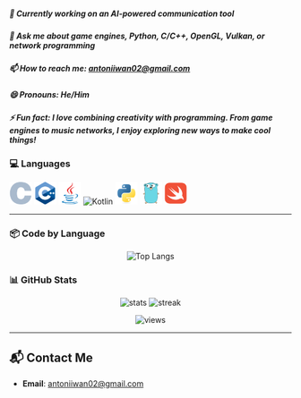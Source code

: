 ##### 🔭 Currently working on an **AI-powered communication tool**  
##### 💬 Ask me about **game engines, Python, C/C++, OpenGL, Vulkan, or network programming**  
##### 📫 How to reach me: **antoniiwan02@gmail.com**  
##### 😄 Pronouns: **He/Him**  
##### ⚡ Fun fact: I love combining creativity with programming. From game engines to music networks, I enjoy exploring new ways to make cool things!  

<h3 align="left">💻 Languages</h3>
<p align="left">
  <img src="https://raw.githubusercontent.com/devicons/devicon/master/icons/c/c-original.svg" alt="C" width="40" height="40"/>
  <img src="https://raw.githubusercontent.com/devicons/devicon/master/icons/cplusplus/cplusplus-original.svg" alt="C++" width="40" height="40"/>
  <img src="https://raw.githubusercontent.com/devicons/devicon/master/icons/java/java-original.svg" alt="Java" width="40" height="40"/>
  <img src="https://www.vectorlogo.zone/logos/kotlinlang/kotlinlang-icon.svg" alt="Kotlin" width="40" height="40"/>
  <img src="https://raw.githubusercontent.com/devicons/devicon/master/icons/python/python-original.svg" alt="Python" width="40" height="40"/>
  <img src="https://raw.githubusercontent.com/devicons/devicon/master/icons/go/go-original.svg" alt="Go" width="40" height="40"/>
  <img src="https://raw.githubusercontent.com/devicons/devicon/master/icons/swift/swift-original.svg" alt="Swift" width="40" height="40"/>
</p>

---

<h3 align="left">📦 Code by Language</h3>
<p align="center">
  <img src="https://github-readme-stats.vercel.app/api/top-langs/?username=masloorzech&layout=compact&langs_count=10&theme=tokyonight&cache_seconds=7200" alt="Top Langs" />
</p>

<h3 align="left">📊 GitHub Stats</h3>
<p align="center">
  <img src="https://github-readme-stats.vercel.app/api?username=masloorzech&show_icons=true&theme=tokyonight&cache_seconds=7200" alt="stats" />
  <img src="https://github-readme-streak-stats.herokuapp.com/?user=masloorzech&theme=tokyonight" alt="streak" />
</p>

<p align="center">
  <img src="https://komarev.com/ghpvc/?username=masloorzech&label=Profile%20views&color=0e75b6&style=flat" alt="views" />
</p>

---

## 📬 Contact Me
- **Email**: antoniiwan02@gmail.com  

